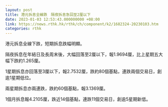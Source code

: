 ```yaml
---
layout: post
title: 港元拆息全線跌　隔夜拆息急回至2厘以下
date: 2023-01-03 12:53:43.000000000 +08:00
link: https://news.rthk.hk/rthk/ch/component/k2/1682324-20230103.htm
categories: rthk
---
```


港元拆息全線下跌，短期拆息跌幅明顯。

隔夜拆息在年結日及長周末後，大幅回落至2厘以下，報1.9694厘，比上星期五大幅下跌約1.265厘。

1星期拆息亦回落至3厘以下，報2.7532厘，跌約80個基點，連跌兩個交易日，創逾1星期低位。

兩星期拆息亦兩連跌，跌約60個基點，報3.1369厘。

1個月拆息報4.2105厘，跌近14個基點，連跌11個交易日，創逾5星期新低。
